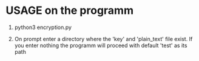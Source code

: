 # USAGE on the programm

1. python3 encryption.py

2. On prompt enter a directory where the 'key' and 'plain_text' file exist.
   If you enter nothing the programm will proceed with default 'test' as its path
